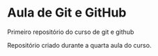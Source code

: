 # Aula de Git e GitHub
 Primeiro repositório do curso de git e github

Repositório criado durante a quarta aula do curso.